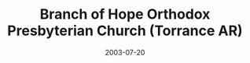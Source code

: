 ---
date: &id001 2003-07-20
end_date: null
location:
  address: 2370 W. Carson Street, Suite
  city: Torrance
  state: AR
minister:
- end: null
  name: Paul Viggiano
  start: 2003-01-01
  type: pastor
- end: null
  name: Dale T. Hanaoka
  start: 2012-01-01
  type: teacher
ministers:
- Paul Viggiano
- Dale T. Hanaoka
name: Branch of Hope Orthodox Presbyterian Church
names:
- end: null
  name: Branch of Hope Orthodox Presbyterian Church
  start: 2003-07-20
- end: null
  name: Branch of Hope Orthodox Presbyterian Church
  start: null
origination_date: *id001
raw_data: MISSING
received_from: International Church of the Foursquare Gospel
states:
- AR
status:
  active: true
  end_date: null
  reason: null
  received_from: null
  withdrawal_to: null
title: Branch of Hope Orthodox Presbyterian Church (Torrance AR)

---